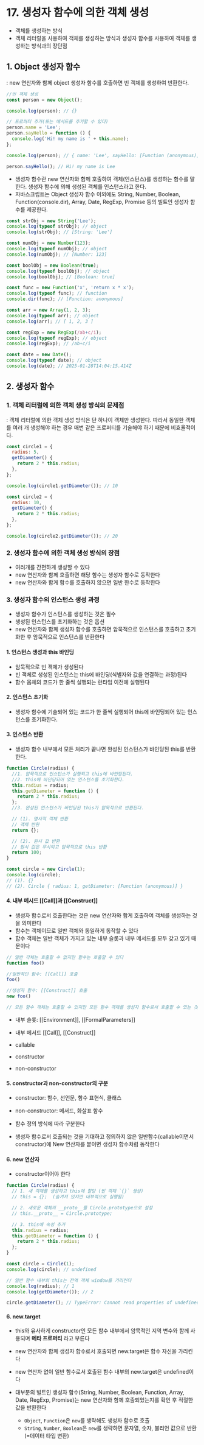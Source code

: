 # 17. 생성자 함수에 의한 객체 생성

- 객체를 생성하는 방식
- 객체 리터럴을 사용하여 객체를 생성하는 방식과 생성자 함수를 사용하여 객체를 생성하는 방식과의 장단점

## 1. Object 생성자 함수

: new 연산자와 함께 object 생성자 함수를 호출하면 빈 객체를 생성하여 반환한다.

```js
//빈 객체 생성
const person = new Object();

console.log(person); // {}

// 프로퍼티 추가(또는 메서드를 추가할 수 있다)
person.name = 'Lee';
person.sayHello = function () {
  console.log('Hi! my name is ' + this.name);
};

console.log(person); // { name: 'Lee', sayHello: [Function (anonymous)] }

person.sayHello(); // Hi! my name is Lee
```

- 생성자 함수란 new 연산자와 함께 호출하여 객체(인스턴스)를 생성하는 함수를 말한다. 생성자 함수에 의해 생성된 객체를 인스턴스라고 한다.
- 자바스크립트는 Object 생성자 함수 이외에도 String, Number, Boolean, Function(console.dir), Array, Date, RegExp, Promise 등의 빌트인 생성자 함수를 제공한다.

```js
const strObj = new String('Lee');
console.log(typeof strObj); // object
console.log(strObj); // [String: 'Lee']

const numObj = new Number(123);
console.log(typeof numObj); // object
console.log(numObj); // [Number: 123]

const boolObj = new Boolean(true);
console.log(typeof boolObj); // object
console.log(boolObj); // [Boolean: true]

const func = new Function('x', 'return x * x');
console.log(typeof func); // function
console.dir(func); // [Function: anonymous]

const arr = new Array(1, 2, 3);
console.log(typeof arr); // object
console.log(arr); // [ 1, 2, 3 ]

const regExp = new RegExp(/ab+c/i);
console.log(typeof regExp); // object
console.log(regExp); // /ab+c/i

const date = new Date();
console.log(typeof date); // object
console.log(date); // 2025-01-28T14:04:15.414Z
```

## 2. 생성자 함수

### 1. 객체 리터럴에 의한 객체 생성 방식의 문제점

: 객체 리터럴에 의한 객체 생성 방식은 단 하나이 객체만 생성한다. 따라서 동일한 객체를 여러 개 생성해야 하는 경우 매번 같은 프로퍼티를 기술해야 하기 때문에 비효율적이다.

```js
const circle1 = {
  radius: 5,
  getDiameter() {
    return 2 * this.radius;
  },
};

console.log(circle1.getDiameter()); // 10

const circle2 = {
  radius: 10,
  getDiameter() {
    return 2 * this.radius;
  },
};

console.log(circle2.getDiameter()); // 20
```

### 2. 생성자 함수에 의한 객체 생성 방식의 장점

- 여러개를 간편하게 생성할 수 있다
- new 연산자와 함께 호출하면 해당 함수는 생성자 함수로 동작한다
- new 연산자와 함게 함수를 호출하지 않으면 일반 한수로 동작한다

### 3. 생성자 함수의 인스턴스 생성 과정

- 생성자 함수가 인스턴스를 생성하는 것은 필수
- 생성된 인스턴스를 초기화하는 것은 옵션
- new 연산자와 함께 생성자 함수를 호출하면 암묵적으로 인스턴스를 호출하고 초기화한 후 암묵적으로 인스턴스를 반환한다

#### 1. 인스턴스 생성과 this 바인딩

- 암묵적으로 빈 객체가 생성된다
- 빈 객체로 생성된 인스턴스는 this에 바인딩(식별자와 값을 연결하는 과정)된다
- 함수 몸체의 코드가 한 줄씩 실행되는 런타임 이전에 실행된다

#### 2. 인스턴스 초기화

- 생성자 함수에 기술되어 있는 코드가 한 줄씩 실행되어 this에 바인딩되어 있는 인스턴스를 초기화한다.

#### 3. 인스턴스 반환

- 생성자 함수 내부에서 모든 처리가 끝나면 완성된 인스턴스가 바인딩된 this를 반환한다.

```js
function Circle(radius) {
  //1. 암묵적으로 인스턴스가 실행되고 this에 바인딩된다.
  //2. this에 바인딩되어 있는 인스턴스를 초기화한다.
  this.radius = radius;
  this.getDiameter = function () {
    return 2 * this.radius;
  };
  //3. 완성된 인스턴스가 바인딩된 this가 암묵적으로 반환된다.

  // (1). 명시적 객체 반환
  // 객체 반환
  return {};

  // (2). 원시 값 반환
  // 원시 값은 무시되고 암묵적으로 this 반환
  return 100;
}

const circle = new Circle(1);
console.log(circle);
// (1). {}
// (2). Circle { radius: 1, getDiameter: [Function (anonymous)] }
```

#### 4. 내부 메시드 [[Call]]과 [[Construct]]

- 생성자 함수로서 호출한다는 것은 new 연산자와 함게 호출하여 객체를 생성하는 것을 의미한다
- 함수는 객체이므로 일반 객체와 동일하게 동작할 수 있다
- 함수 객체는 일반 객체가 가지고 있는 내부 슬롯과 내부 메서드를 모두 갖고 있기 때문이다

```js
// 일반 갹체는 호출할 수 없지만 함수는 호출할 수 있다
function foo()

//일반적인 함수: [[Call]] 호출
foo()

//생성자 함수: [[Construct]] 호출
new foo()

// 모든 함수 객체는 호출할 수 있지만 모든 함수 객체를 생성자 함수로서 호출할 수 있는 것은 아니다
```

- 내부 슬롯: [[Environment]], [[FormalParameters]]
- 내부 메서드 [[Call]], [[Construct]]

- callable
- constructor
- non-constructor

#### 5. constructor과 non-constructor의 구분

- constructor: 함수, 선언문, 함수 표현식, 클래스
- non-constructor: 메서드, 화살표 함수

- 함수 정의 방식에 따라 구분한다
- 생성자 함수로서 호출되는 것을 기대하고 정의하지 않은 일반함수(callable이면서 constructor)에 New 연산자를 붙이면 생성자 함수처럼 동작한다

#### 6. new 연산자

- constructor이어야 한다

```js
function Circle(radius) {
  // 1. 새 객체를 생성하고 this에 할당 (빈 객체 `{}` 생성)
  // this = {};  (숨겨져 있지만 내부적으로 실행됨)

  // 2. 새로운 객체의 __proto__를 Circle.prototype으로 설정
  // this.__proto__ = Circle.prototype;

  // 3. this에 속성 추가
  this.radius = radius;
  this.getDiameter = function () {
    return 2 * this.radius;
  };
}

const circle = Circle(1);
console.log(circle); // undefined

// 일반 함수 내부의 this는 전역 객체 window를 가리킨다
console.log(radius); // 1
console.log(getDiameter()); // 2

circle.getDiameter(); // TypeError: Cannot read properties of undefined (reading 'getDiameter')
```

#### 6. new.target

- this와 유사하게 constructor인 모든 함수 내부에서 암묵적인 지역 변수와 함께 사용되며 **메타 프로퍼티** 라고 부른다
- new 연산자와 함께 생성자 함수로서 호출되면 new.target은 함수 자신을 가리킨다
- new 연산자 없이 일반 함수로서 호출된 함수 내부의 new.target은 undefined이다
- 대부분의 빌트인 생성자 함수(String, Number, Boolean, Function, Array, Date, RegExp, Promise)는 new 연산자와 함께 호출되었는지를 확인 후 적절한 값을 반환한다

  - `Object`, `Function`은 `new`를 생략해도 생성자 함수로 호출
  - `String`, `Number`, `Boolean`은 `new`를 생략하면 문자열, 숫자, 불리언 값으로 반환 (=데이터 타입 변환)
